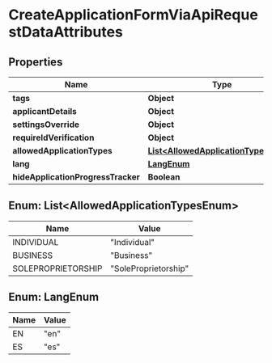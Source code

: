 

# CreateApplicationFormViaApiRequestDataAttributes


## Properties

| Name | Type | Description | Notes |
|------------ | ------------- | ------------- | -------------|
|**tags** | **Object** |  |  [optional] |
|**applicantDetails** | **Object** |  |  [optional] |
|**settingsOverride** | **Object** |  |  [optional] |
|**requireIdVerification** | **Object** |  |  [optional] |
|**allowedApplicationTypes** | [**List&lt;AllowedApplicationTypesEnum&gt;**](#List&lt;AllowedApplicationTypesEnum&gt;) |  |  [optional] |
|**lang** | [**LangEnum**](#LangEnum) |  |  [optional] |
|**hideApplicationProgressTracker** | **Boolean** |  |  [optional] |



## Enum: List&lt;AllowedApplicationTypesEnum&gt;

| Name | Value |
|---- | -----|
| INDIVIDUAL | &quot;Individual&quot; |
| BUSINESS | &quot;Business&quot; |
| SOLEPROPRIETORSHIP | &quot;SoleProprietorship&quot; |



## Enum: LangEnum

| Name | Value |
|---- | -----|
| EN | &quot;en&quot; |
| ES | &quot;es&quot; |



